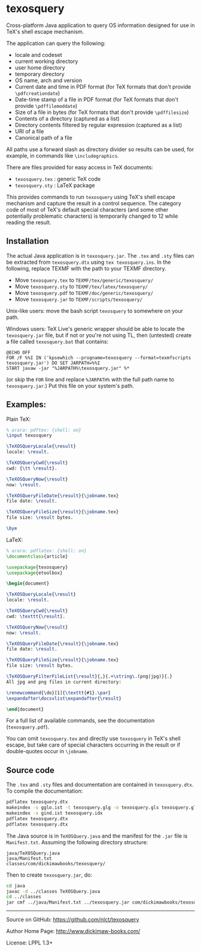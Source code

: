 # texosquery
Cross-platform Java application to query OS information designed for use in 
TeX's shell escape mechanism.

The application can query the following:

 - locale and codeset
 - current working directory
 - user home directory
 - temporary directory
 - OS name, arch and version
 - Current date and time in PDF format
   (for TeX formats that don't provide `\pdfcreationdate`)
 - Date-time stamp of a file in PDF format
   (for TeX formats that don't provide `\pdffilemoddate`)
 - Size of a file in bytes
   (for TeX formats that don't provide `\pdffilesize`)
 - Contents of a directory (captured as a list)
 - Directory contents filtered by regular expression
   (captured as a list)
 - URI of a file
 - Canonical path of a file

All paths use a forward slash as directory divider so results
can be used, for example, in commands like `\includegraphics`.

There are files provided for easy access in TeX documents:

 - `texosquery.tex` : generic TeX code
 - `texosquery.sty` : LaTeX package

This provides commands to run `texosquery` using TeX's shell
escape mechanism and capture the result in a control sequence.
The category code of most of TeX's default special characters 
(and some other potentially problematic characters) is temporarily 
changed to 12 while reading the result.

## Installation

The actual Java application is in `texosquery.jar`.
The `.tex` and `.sty` files can be extracted from `texosquery.dtx`
using `tex texosquery.ins`. In the following, replace TEXMF with the
path to your TEXMF directory.

 - Move `texosquery.tex` to `TEXMF/tex/generic/texosquery/`
 - Move `texosquery.sty` to `TEXMF/tex/latex/texosquery/`
 - Move `texosquery.pdf` to `TEXMF/doc/generic/texosquery/`
 - Move `texosquery.jar` to `TEXMF/scripts/texosquery/`

Unix-like users: move the bash script `texosquery` to somewhere on
your path.

Windows users: TeX Live's generic wrapper should be able to locate
the `texosquery.jar` file, but if not or you're not using TL,
then (untested) create a file called `texosquery.bat` that contains:
```dos
@ECHO OFF
FOR /F %%I IN ('kpsewhich --progname=texosquery --format=texmfscripts texosquery.jar') DO SET JARPATH=%%I
START javaw -jar "%JARPATH%\texosquery.jar" %*
```
(or skip the `FOR` line and replace `%JARPATH%` with the full path name to 
`texosquery.jar`.) Put this file on your system's path.

## Examples:

Plain TeX:

```tex
% arara: pdftex: {shell: on}
\input texosquery

\TeXOSQueryLocale{\result}
locale: \result.

\TeXOSQueryCwd{\result}
cwd: {\tt \result}.

\TeXOSQueryNow{\result}
now: \result.

\TeXOSQueryFileDate{\result}{\jobname.tex}
file date: \result.

\TeXOSQueryFileSize{\result}{\jobname.tex}
file size: \result bytes.

\bye
```

LaTeX:

```latex
% arara: pdflatex: {shell: on}
\documentclass{article}

\usepackage{texosquery}
\usepackage{etoolbox}

\begin{document}

\TeXOSQueryLocale{\result}
locale: \result.

\TeXOSQueryCwd{\result}
cwd: \texttt{\result}.

\TeXOSQueryNow{\result}
now: \result.

\TeXOSQueryFileDate{\result}{\jobname.tex}
file date: \result.

\TeXOSQueryFileSize{\result}{\jobname.tex}
file size: \result bytes.

\TeXOSQueryFilterFileList{\result}{,}{.+\string\.(png|jpg)}{.}
All jpg and png files in current directory:

\renewcommand{\do}[1]{\texttt{#1}.\par}
\expandafter\docsvlist\expandafter{\result}

\end{document}
```

For a full list of available commands, see the documentation
(`texosquery.pdf`).

You can omit `texosquery.tex` and directly use `texosquery`
in TeX's shell escape, but take care of special characters
occurring in the result or if double-quotes occur in
`\jobname`.

## Source code

The `.tex` and `.sty` files and documentation are contained in
`texosquery.dtx`. To compile the documentation:
```bash
pdflatex texosquery.dtx
makeindex -s gglo.ist -t texosquery.glg -o texosquery.gls texosquery.glo
makeindex -s gind.ist texosquery.idx
pdflatex texosquery.dtx
pdflatex texosquery.dtx
```

The Java source is in `TeXOSQuery.java` and the manifest for the
`.jar` file is `Manifest.txt`. Assuming the following directory
structure:
```
java/TeXOSQuery.java
java/Manifest.txt
classes/com/dickimawbooks/texosquery/
```
Then to create `texosquery.jar`, do:
```bash
cd java 
javac -d ../classes TeXOSQuery.java
cd ../classes
jar cmf ../java/Manifest.txt ../texosquery.jar com/dickimawbooks/texosquery/*.class
```

---

Source on GitHub: https://github.com/nlct/texosquery

Author Home Page: http://www.dickimaw-books.com/

License: LPPL 1.3+
